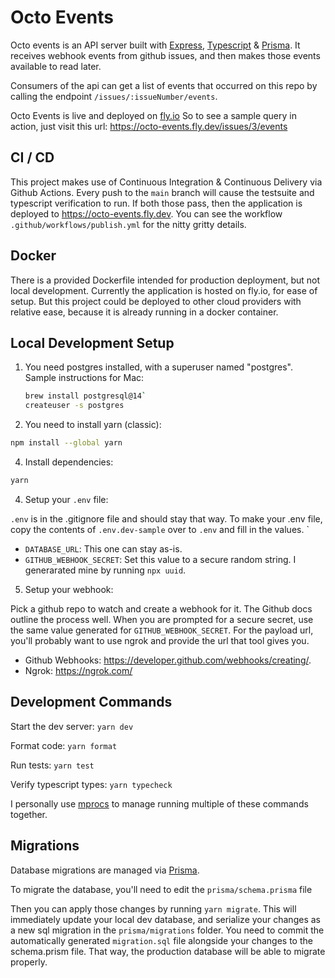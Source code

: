 # Octo Events
Octo events is an API server built with [Express](https://expressjs.com/), [Typescript](https://www.typescriptlang.org/) & [Prisma](https://www.prisma.io/). 
It receives webhook events from github issues, and then makes those events available to read later.

Consumers of the api can get a list of events that occurred on this repo by calling the endpoint `/issues/:issueNumber/events`. 

Octo Events is live and deployed on [fly.io](https://fly.io)
So to see a sample query in action, just visit this url: https://octo-events.fly.dev/issues/3/events

## CI / CD
This project makes use of Continuous Integration & Continuous Delivery via Github Actions.
Every push to the `main` branch will cause the testsuite and typescript verification to run. If both those pass, then the application is deployed to https://octo-events.fly.dev. You can see the workflow `.github/workflows/publish.yml` for the nitty gritty details.

## Docker
There is a provided Dockerfile intended for production deployment, but not local development. 
Currently the application is hosted on fly.io, for ease of setup. But this project could be deployed to other cloud providers with relative ease, because it is already running in a docker container.

## Local Development Setup 
1. You need postgres installed, with a superuser named "postgres".
  Sample instructions for Mac:
    ```sh
    brew install postgresql@14`
    createuser -s postgres
    ```

3. You need to install yarn (classic):
```sh
npm install --global yarn
```

4. Install dependencies:
```sh
yarn
```

4. Setup your `.env` file:

`.env` is in the .gitignore file and should stay that way. To make your .env file, copy the contents of `.env.dev-sample` over to `.env` and fill in the values.
`
- `DATABASE_URL`: This one can stay as-is.
- `GITHUB_WEBHOOK_SECRET`: Set this value to a secure random string. I generarated mine by running `npx uuid`. 

5. Setup your webhook:

Pick a github repo to watch and create a webhook for it. The Github docs outline the process well. When you are prompted for a secure secret, use the same value generated for `GITHUB_WEBHOOK_SECRET`.
For the payload url, you'll probably want to use ngrok and provide the url that tool gives you. 

- Github Webhooks: https://developer.github.com/webhooks/creating/.
- Ngrok: https://ngrok.com/


## Development Commands
Start the dev server:
`yarn dev`

Format code:
`yarn format`

Run tests:
`yarn test`

Verify typescript types:
`yarn typecheck`

I personally use [mprocs](https://github.com/pvolok/mprocs) to manage running multiple of these commands together.

## Migrations
Database migrations are managed via [Prisma](https://www.prisma.io/docs/concepts/components/prisma-migrate). 

To migrate the database, you'll need to edit the `prisma/schema.prisma` file

Then you can apply those changes by running `yarn migrate`. This will immediately update your local dev database, and serialize your changes as a new sql migration in the `prisma/migrations` folder.
You need to commit the automatically generated `migration.sql` file alongside your changes to the schema.prism file. That way, the production database will be able to migrate properly.
